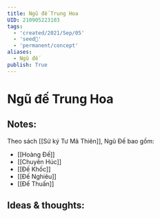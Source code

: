 ```yaml
---
title: Ngũ đế Trung Hoa
UID: 210905223103
tags:
  - 'created/2021/Sep/05'
  - 'seed🥜'
  - 'permanent/concept'
aliases:
  - Ngũ đế
publish: True
---
```

# Ngũ đế Trung Hoa

## Notes:
Theo sách [[Sử ký Tư Mã Thiên]], Ngũ Đế bao gồm:

- [[Hoàng Đế]]
- [[Chuyên Húc]]
- [[Đế Khốc]]
- [[Đế Nghiêu]]
- [[Đế Thuấn]]

## Ideas & thoughts:
